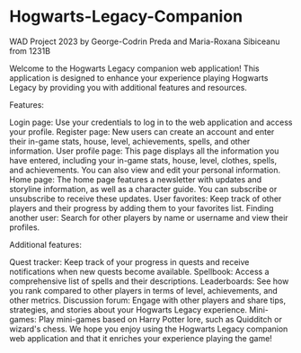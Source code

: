 # Hogwarts-Legacy-Companion
WAD Project 2023 by George-Codrin Preda and Maria-Roxana Sibiceanu from 1231B

Welcome to the Hogwarts Legacy companion web application! This application is designed to enhance your experience playing Hogwarts Legacy by providing you with additional features and resources.

Features:

Login page: Use your credentials to log in to the web application and access your profile.
Register page: New users can create an account and enter their in-game stats, house, level, achievements, spells, and other information.
User profile page: This page displays all the information you have entered, including your in-game stats, house, level, clothes, spells, and achievements. You can also view and edit your personal information.
Home page: The home page features a newsletter with updates and storyline information, as well as a character guide. You can subscribe or unsubscribe to receive these updates.
User favorites: Keep track of other players and their progress by adding them to your favorites list.
Finding another user: Search for other players by name or username and view their profiles.

Additional features:

Quest tracker: Keep track of your progress in quests and receive notifications when new quests become available.
Spellbook: Access a comprehensive list of spells and their descriptions.
Leaderboards: See how you rank compared to other players in terms of level, achievements, and other metrics.
Discussion forum: Engage with other players and share tips, strategies, and stories about your Hogwarts Legacy experience.
Mini-games: Play mini-games based on Harry Potter lore, such as Quidditch or wizard's chess.
We hope you enjoy using the Hogwarts Legacy companion web application and that it enriches your experience playing the game!
